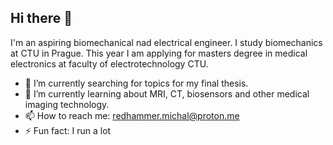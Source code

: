 ## Hi there 👋

I'm an aspiring biomechanical nad electrical engineer. I study biomechanics at CTU in Prague. This year I am applying for masters degree in medical electronics at faculty of electrotechnology CTU.

- 🔭 I’m currently searching for topics for my final thesis.
- 🌱 I’m currently learning about MRI, CT, biosensors and other medical imaging technology.
- 📫 How to reach me: redhammer.michal@proton.me
- ⚡ Fun fact: I run a lot


